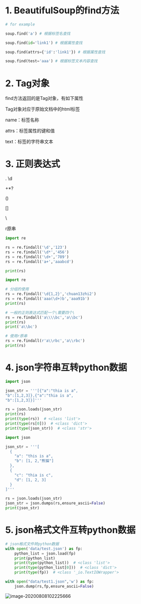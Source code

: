 # 1. BeautifulSoup的find方法

```python
# for example

soup.find('a') # 根据标签名查找

soup.find(id='link1') # 根据属性查找

soup.find(attrs={'id':'link1'}) # 根据属性查找

soup.find(test='aaa') # 根据标签文本内容查找
```



# 2. Tag对象

find方法返回的是Tag对象，有如下属性

Tag对象对应于原始文档中的html标签

name：标签名称

attrs：标签属性的键和值

text：标签的字符串文本



# 3. 正则表达式

. \d 

+*?

()

[]

\

r原串

```python
import re

rs = re.findall('\d','123')
rs = re.findall('\d*','456')
rs = re.findall('\d+','789')
rs = re.findall('a+','aaabcd')

print(rs)
```

```python
import re

# 分组的使用
rs = re.findall('\d{1,2}','chuan13zhi2')
rs = re.findall('aaa(\d+)b','aaa91b')
print(rs)

# 一般的正则表达式匹配一个\需要四个\
rs = re.findall('a\\\\bc','a\\bc')
print(rs)
print('a\\bc')

# 使用r原串
rs = re.findall(r'a\\rbc','a\\rbc')
print(rs)
```

# 4. json字符串互转python数据



```python
import json

json_str = '''[{"a":"thia is a",
"b":[1,2,3]},{"a":"thia is a",
"b":[1,2,3]}]'''

rs = json.loads(json_str)
print(rs)
print(type(rs))  # <class 'list'>
print(type(rs[0]))  # <class 'dict'>
print(type(json_str))  # <class 'str'>
```

```python
import json

json_str = '''[
  {
    "a": "this is a",
    "b": [1, 2,"熊猫"]
  },
  {
    "c": "thia is c",
    "d": [1, 2, 3]
  }
]'''

rs = json.loads(json_str)
json_str = json.dumps(rs,ensure_ascii=False)
print(json_str)
```

# 5. json格式文件互转python数据

```python
# json格式文件转python数据
with open('data/test.json') as fp:
    python_list = json.load(fp)
    print(python_list)
    print(type(python_list))  # <class 'list'>
    print(type(python_list[0]))  # <class 'dict'>
    print(type(fp))  # <class '_io.TextIOWrapper'>
```

```python
with open("data/test1.json",'w') as fp:
    json.dump(rs,fp,ensure_ascii=False)
```

![image-20200808102225666](https://i.loli.net/2020/08/08/rQuwR8DGphdTcox.png)